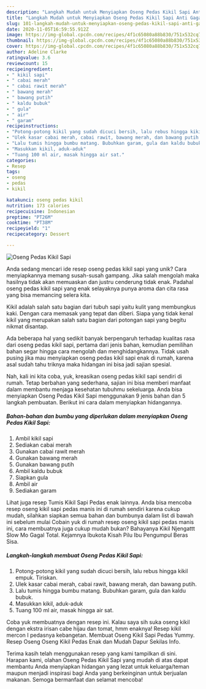```yaml
---
description: "Langkah Mudah untuk Menyiapkan Oseng Pedas Kikil Sapi Anti Gagal"
title: "Langkah Mudah untuk Menyiapkan Oseng Pedas Kikil Sapi Anti Gagal"
slug: 101-langkah-mudah-untuk-menyiapkan-oseng-pedas-kikil-sapi-anti-gagal
date: 2020-11-05T16:59:55.912Z
image: https://img-global.cpcdn.com/recipes/4f1c65080a88b830/751x532cq70/oseng-pedas-kikil-sapi-foto-resep-utama.jpg
thumbnail: https://img-global.cpcdn.com/recipes/4f1c65080a88b830/751x532cq70/oseng-pedas-kikil-sapi-foto-resep-utama.jpg
cover: https://img-global.cpcdn.com/recipes/4f1c65080a88b830/751x532cq70/oseng-pedas-kikil-sapi-foto-resep-utama.jpg
author: Adeline Clarke
ratingvalue: 3.6
reviewcount: 15
recipeingredient:
- " kikil sapi"
- " cabai merah"
- " cabai rawit merah"
- " bawang merah"
- " bawang putih"
- " kaldu bubuk"
- " gula"
- " air"
- " garam"
recipeinstructions:
- "Potong-potong kikil yang sudah dicuci bersih, lalu rebus hingga kikil empuk. Tiriskan."
- "Ulek kasar cabai merah, cabai rawit, bawang merah, dan bawang putih."
- "Lalu tumis hingga bumbu matang. Bubuhkan garam, gula dan kaldu bubuk."
- "Masukkan kikil, aduk-aduk"
- "Tuang 100 ml air, masak hingga air sat."
categories:
- Resep
tags:
- oseng
- pedas
- kikil

katakunci: oseng pedas kikil 
nutrition: 173 calories
recipecuisine: Indonesian
preptime: "PT26M"
cooktime: "PT38M"
recipeyield: "1"
recipecategory: Dessert

---
```



![Oseng Pedas Kikil Sapi](https://img-global.cpcdn.com/recipes/4f1c65080a88b830/751x532cq70/oseng-pedas-kikil-sapi-foto-resep-utama.jpg)

Anda sedang mencari ide resep oseng pedas kikil sapi yang unik? Cara menyiapkannya memang susah-susah gampang. Jika salah mengolah maka hasilnya tidak akan memuaskan dan justru cenderung tidak enak. Padahal oseng pedas kikil sapi yang enak selayaknya punya aroma dan cita rasa yang bisa memancing selera kita.

Kikil adalah salah satu bagian dari tubuh sapi yaitu kulit yang membungkus kaki. Dengan cara memasak yang tepat dan diberi. Siapa yang tidak kenal kikil yang merupakan salah satu bagian dari potongan sapi yang begitu nikmat disantap.

Ada beberapa hal yang sedikit banyak berpengaruh terhadap kualitas rasa dari oseng pedas kikil sapi, pertama dari jenis bahan, kemudian pemilihan bahan segar hingga cara mengolah dan menghidangkannya. Tidak usah pusing jika mau menyiapkan oseng pedas kikil sapi enak di rumah, karena asal sudah tahu triknya maka hidangan ini bisa jadi sajian spesial.


Nah, kali ini kita coba, yuk, kreasikan oseng pedas kikil sapi sendiri di rumah. Tetap berbahan yang sederhana, sajian ini bisa memberi manfaat dalam membantu menjaga kesehatan tubuhmu sekeluarga. Anda bisa menyiapkan Oseng Pedas Kikil Sapi menggunakan 9 jenis bahan dan 5 langkah pembuatan. Berikut ini cara dalam menyiapkan hidangannya.

<!--inarticleads1-->

##### Bahan-bahan dan bumbu yang diperlukan dalam menyiapkan Oseng Pedas Kikil Sapi:

1. Ambil  kikil sapi
1. Sediakan  cabai merah
1. Gunakan  cabai rawit merah
1. Gunakan  bawang merah
1. Gunakan  bawang putih
1. Ambil  kaldu bubuk
1. Siapkan  gula
1. Ambil  air
1. Sediakan  garam


Lihat juga resep Tumis Kikil Sapi Pedas enak lainnya. Anda bisa mencoba resep oseng kikil sapi pedas manis ini di rumah sendiri karena cukup mudah, silahkan siapkan semua bahan dan bumbunya dalam list di bawah ini sebelum mulai Cobain yuk di rumah resep oseng kikil sapi pedas manis ini, cara membuatnya juga cukup mudah bukan? Bahayanya Kikil Njengattt Slow Mo Gagal Total. Kejamnya Ibukota Kisah Pilu Ibu Pengumpul Beras Sisa. 

<!--inarticleads2-->

##### Langkah-langkah membuat Oseng Pedas Kikil Sapi:

1. Potong-potong kikil yang sudah dicuci bersih, lalu rebus hingga kikil empuk. Tiriskan.
1. Ulek kasar cabai merah, cabai rawit, bawang merah, dan bawang putih.
1. Lalu tumis hingga bumbu matang. Bubuhkan garam, gula dan kaldu bubuk.
1. Masukkan kikil, aduk-aduk
1. Tuang 100 ml air, masak hingga air sat.


Coba yuk membuatnya dengan resep ini. Kalau saya sih suka oseng kikil dengan ekstra irisan cabe hijau dan tomat, hmm enaknya! Resep kikil mercon I pedasnya kebangetan. Membuat Oseng Kikil Sapi Pedas Yummy. Resep Oseng Oseng Kikil Pedas Enak dan Mudah Dapur Sekilas Info. 

Terima kasih telah menggunakan resep yang kami tampilkan di sini. Harapan kami, olahan Oseng Pedas Kikil Sapi yang mudah di atas dapat membantu Anda menyiapkan hidangan yang lezat untuk keluarga/teman maupun menjadi inspirasi bagi Anda yang berkeinginan untuk berjualan makanan. Semoga bermanfaat dan selamat mencoba!
